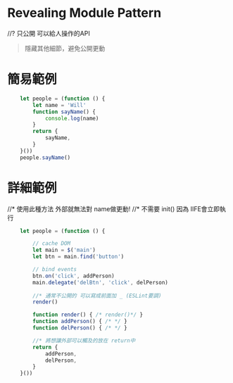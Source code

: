 # Revealing Module Pattern
//? 只公開 可以給人操作的API
> 隱藏其他細節，避免公開更動

# 簡易範例
```js
    let people = (function () {
        let name = 'Will'
        function sayName() {
            console.log(name)
        }
        return {
            sayName,
        }
    }())
    people.sayName()
```

# 詳細範例
//* 使用此種方法 外部就無法對 name做更動!
//* 不需要 init() 因為 IIFE會立即執行
```js
    let people = (function () {

        // cache DOM
        let main = $('main')
        let btn = main.find('button')

        // bind events
        btn.on('click', addPerson)
        main.delegate('delBtn', 'click', delPerson)    
        
        //* 通常不公開的 可以寫成前面加 _ (ESLint要調)
        render()

        function render() { /* render()*/ }
        function addPerson() { /* */ }
        function delPerson() { /* */ }

        //* 將想讓外部可以觸及的放在 return中
        return {
            addPerson,
            delPerson,
        }
    }())
```